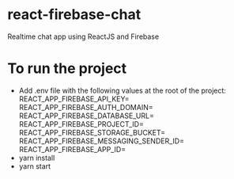 # react-firebase-chat
Realtime chat app using ReactJS and Firebase <br>

# To run the project 
* Add .env file with the following values at the root of the project: 
  REACT_APP_FIREBASE_API_KEY=
  REACT_APP_FIREBASE_AUTH_DOMAIN=
  REACT_APP_FIREBASE_DATABASE_URL=
  REACT_APP_FIREBASE_PROJECT_ID=
  REACT_APP_FIREBASE_STORAGE_BUCKET=
  REACT_APP_FIREBASE_MESSAGING_SENDER_ID=
  REACT_APP_FIREBASE_APP_ID=
* yarn install
* yarn start
